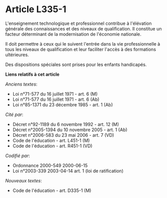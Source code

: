 # Article L335-1

L'enseignement technologique et professionnel contribue à l'élévation générale des connaissances et des niveaux de
qualification. Il constitue un facteur déterminant de la modernisation de l'économie nationale.

Il doit permettre à ceux qui le suivent l'entrée dans la vie professionnelle à tous les niveaux de qualification et leur
faciliter l'accès à des formations ultérieures.

Des dispositions spéciales sont prises pour les enfants handicapés.

**Liens relatifs à cet article**

_Anciens textes_:

  - Loi n°71-577 du 16 juillet 1971 - art. 6 (M)
  - Loi n°71-577 du 16 juillet 1971 - art. 6 (Ab)
  - Loi n°85-1371 du 23 décembre 1985 - art. 1 (Ab)

_Cité par_:

  - Décret n°92-1189 du 6 novembre 1992 - art. 12 (M)
  - Décret n°2005-1394 du 10 novembre 2005 - art. 1 (Ab)
  - Décret n°2006-583 du 23 mai 2006 - art. 7 (VD)
  - Code de l'éducation - art. L451-1 (M)
  - Code de l'éducation - art. R451-1 (VD)

_Codifié par_:

  - Ordonnance 2000-549 2000-06-15
  - Loi n°2003-339 2003-04-14 art. 1 (loi de ratification)

_Nouveaux textes_:

  - Code de l'éducation - art. D335-1 (M)
